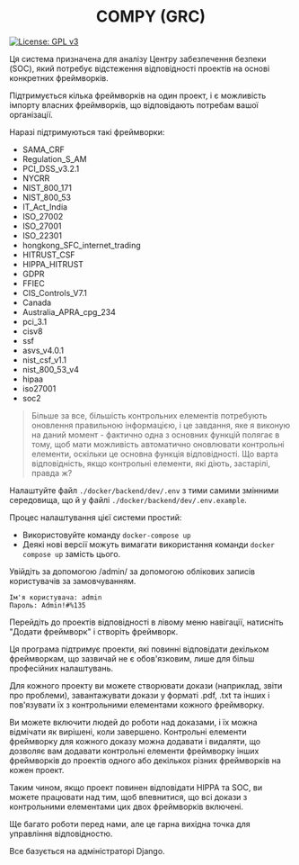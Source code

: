 <h1 align="center">COMPY (GRC)</h1>

[![License: GPL v3](https://img.shields.io/badge/License-GPLv3-blue.svg)](https://www.gnu.org/licenses/gpl-3.0)

Ця система призначена для аналізу Центру забезпечення безпеки (SOC), який потребує відстеження відповідності проектів на основі конкретних фреймворків.

Підтримується кілька фреймворків на один проект, і є можливість імпорту власних фреймворків, що відповідають потребам вашої організації.

Наразі підтримуються такі фреймворки:

- SAMA_CRF
- Regulation_S_AM
- PCI_DSS_v3.2.1
- NYCRR
- NIST_800_171
- NIST_800_53
- IT_Act_India
- ISO_27002
- ISO_27001
- ISO_22301
- hongkong_SFC_internet_trading
- HITRUST_CSF
- HIPPA_HITRUST
- GDPR
- FFIEC
- CIS_Controls_V7.1
- Canada
- Australia_APRA_cpg_234
- pci_3.1
- cisv8
- ssf
- asvs_v4.0.1
- nist_csf_v1.1
- nist_800_53_v4
- hipaa
- iso27001
- soc2
  
> Більше за все, більшість контрольних елементів потребують оновлення правильною інформацією, і це завдання, яке я виконую на даний момент - фактично одна з основних функцій полягає в тому, щоб мати можливість автоматично оновлювати контрольні елементи, оскільки це основна функція відповідності. Що варта відповідність, якщо контрольні елементи, які діють, застарілі, правда ж?

Налаштуйте файл `./docker/backend/dev/.env` з тими самими змінними середовища, що й у файлі `./docker/backend/dev/.env.example`.

Процес налаштування цієї системи простий:

- Використовуйте команду `docker-compose up`
- Деякі нові версії можуть вимагати використання команди `docker compose up` замість цього.

Увійдіть за допомогою /admin/ за допомогою облікових записів користувачів за замовчуванням.

```
Ім'я користувача: admin
Пароль: Admin!#%135
```

Перейдіть до проектів відповідності в лівому меню навігації, натисніть "Додати фреймворк" і створіть фреймворк.

Ця програма підтримує проекти, які повинні відповідати декільком фреймворкам, що зазвичай не є обов'язковим, лише для більш професійних налаштувань.

Для кожного проекту ви можете створювати докази (наприклад, звіти про проблеми), завантажувати докази у форматі .pdf, .txt та інших і пов'язувати їх з контрольними елементами кожного фреймворку.

Ви можете включити людей до роботи над доказами, і їх можна відмічати як вирішені, коли завершено. Контрольні елементи фреймворку для кожного доказу можна додавати і видаляти, що дозволяє вам додавати контрольні елементи фреймворку інших фреймворків до проектів одного або декількох різних фреймворків на кожен проект.

Таким чином, якщо проект повинен відповідати HIPPA та SOC, ви можете працювати над тим, щоб впевнитися, що всі докази з контрольними елементами цих двох фреймворків включені.

Ще багато роботи перед нами, але це гарна вихідна точка для управління відповідностю.

Все базується на адміністраторі Django.


